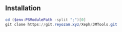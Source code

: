 ## Installation

```powershell
cd ($env:PSModulePath -split ";")[0]
git clone https://git.reyozam.xyz/Xeph/JMTools.git
```

